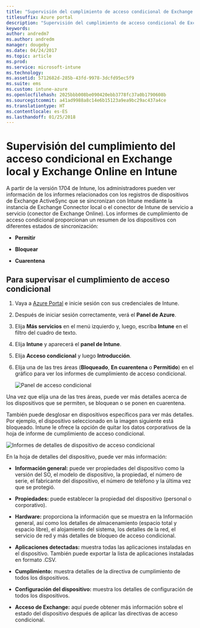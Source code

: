 ```yaml
---
title: "Supervisión del cumplimiento de acceso condicional de Exchange local y Exchange Online"
titlesuffix: Azure portal
description: "Supervisión del cumplimiento de acceso condicional de Exchange local y Exchange Online a través de Azure Portal en Intune"
keywords: 
author: andredm7
ms.author: andredm
manager: dougeby
ms.date: 04/24/2017
ms.topic: article
ms.prod: 
ms.service: microsoft-intune
ms.technology: 
ms.assetid: 5712682d-285b-43fd-9978-3dcfd95ec5f9
ms.suite: ems
ms.custom: intune-azure
ms.openlocfilehash: 2025bbb008be090420ebb3778fc37a0b1790608b
ms.sourcegitcommit: a41ad9988a8c14e6b15123a9ea9bc29ac437a4ce
ms.translationtype: HT
ms.contentlocale: es-ES
ms.lasthandoff: 01/25/2018
---
```

# <a name="monitor-conditional-access-compliance-for-on-premises-exchange-and-exchange-online-in-intune"></a>Supervisión del cumplimiento del acceso condicional en Exchange local y Exchange Online en Intune

A partir de la versión 1704 de Intune, los administradores pueden ver información de los informes relacionados con los registros de dispositivos de Exchange ActiveSync que se sincronizan con Intune mediante la instancia de Exchange Connector local o el conector de Intune de servicio a servicio (conector de Exchange Online). Los informes de cumplimiento de acceso condicional proporcionan un resumen de los dispositivos con diferentes estados de sincronización:

-   **Permitir**

-   **Bloquear**

-   **Cuarentena**

## <a name="to-monitor-conditional-access-compliance"></a>Para supervisar el cumplimiento de acceso condicional

1.  Vaya a [Azure Portal](https://portal.azure.com/) e inicie sesión con sus credenciales de Intune.

2.  Después de iniciar sesión correctamente, verá el **Panel de Azure**.

3.  Elija **Más servicios** en el menú izquierdo y, luego, escriba **Intune** en el filtro del cuadro de texto.

4.  Elija **Intune** y aparecerá el **panel de Intune**.

5.  Elija **Acceso condicional** y luego **Introducción**.

6.  Elija una de las tres áreas (**Bloqueado**, **En cuarentena** o **Permitido**) en el gráfico para ver los informes de cumplimiento de acceso condicional.

    ![Panel de acceso condicional](./media/CA-reporting-intune-1.png)

Una vez que elija una de las tres áreas, puede ver más detalles acerca de los dispositivos que se permiten, se bloquean o se ponen en cuarentena.

También puede desglosar en dispositivos específicos para ver más detalles. Por ejemplo, el dispositivo seleccionado en la imagen siguiente está bloqueado. Intune le ofrece la opción de quitar los datos corporativos de la hoja de informe de cumplimiento de acceso condicional.

![Informes de detalles de dispositivo de acceso condicional](./media/CA-reporting-intune-3.png)

En la hoja de detalles del dispositivo, puede ver más información:

-   **Información general:** puede ver propiedades del dispositivo como la versión del SO, el modelo de dispositivo, la propiedad, el número de serie, el fabricante del dispositivo, el número de teléfono y la última vez que se protegió.

-   **Propiedades:** puede establecer la propiedad del dispositivo (personal o corporativo).

-   **Hardware:** proporciona la información que se muestra en la Información general, así como los detalles de almacenamiento (espacio total y espacio libre), el alojamiento del sistema, los detalles de la red, el servicio de red y más detalles de bloqueo de acceso condicional.

-   **Aplicaciones detectadas:** muestra todas las aplicaciones instaladas en el dispositivo. También puede exportar la lista de aplicaciones instaladas en formato .CSV.

-   **Cumplimiento:** muestra detalles de la directiva de cumplimiento de todos los dispositivos.

-   **Configuración del dispositivo:** muestra los detalles de configuración de todos los dispositivos.

-   **Acceso de Exchange:** aquí puede obtener más información sobre el estado del dispositivo después de aplicar las directivas de acceso condicional.
